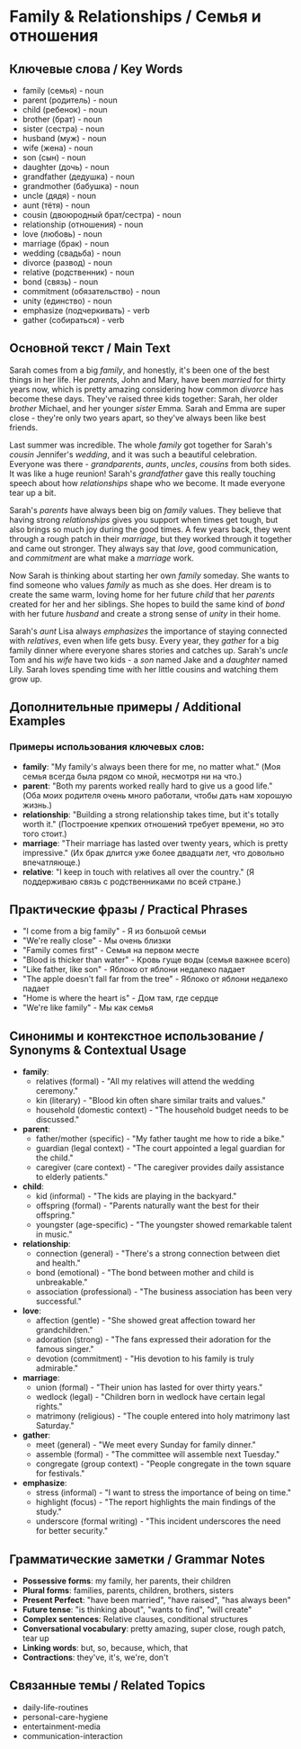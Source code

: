 # Family & Relationships / Семья и отношения

## Ключевые слова / Key Words
- family (семья) - noun
- parent (родитель) - noun
- child (ребенок) - noun
- brother (брат) - noun
- sister (сестра) - noun
- husband (муж) - noun
- wife (жена) - noun
- son (сын) - noun
- daughter (дочь) - noun
- grandfather (дедушка) - noun
- grandmother (бабушка) - noun
- uncle (дядя) - noun
- aunt (тётя) - noun
- cousin (двоюродный брат/сестра) - noun
- relationship (отношения) - noun
- love (любовь) - noun
- marriage (брак) - noun
- wedding (свадьба) - noun
- divorce (развод) - noun
- relative (родственник) - noun
- bond (связь) - noun
- commitment (обязательство) - noun
- unity (единство) - noun
- emphasize (подчеркивать) - verb
- gather (собираться) - verb

## Основной текст / Main Text

Sarah comes from a big *family*, and honestly, it's been one of the best things in her life. Her *parents*, John and Mary, have been *married* for thirty years now, which is pretty amazing considering how common *divorce* has become these days. They've raised three kids together: Sarah, her older *brother* Michael, and her younger *sister* Emma. Sarah and Emma are super close - they're only two years apart, so they've always been like best friends.

Last summer was incredible. The whole *family* got together for Sarah's *cousin* Jennifer's *wedding*, and it was such a beautiful celebration. Everyone was there - *grandparents*, *aunts*, *uncles*, *cousins* from both sides. It was like a huge reunion! Sarah's *grandfather* gave this really touching speech about how *relationships* shape who we become. It made everyone tear up a bit.

Sarah's *parents* have always been big on *family* values. They believe that having strong *relationships* gives you support when times get tough, but also brings so much joy during the good times. A few years back, they went through a rough patch in their *marriage*, but they worked through it together and came out stronger. They always say that *love*, good communication, and *commitment* are what make a *marriage* work.

Now Sarah is thinking about starting her own *family* someday. She wants to find someone who values *family* as much as she does. Her dream is to create the same warm, loving home for her future *child* that her *parents* created for her and her siblings. She hopes to build the same kind of *bond* with her future *husband* and create a strong sense of *unity* in their home.

Sarah's *aunt* Lisa always *emphasizes* the importance of staying connected with *relatives*, even when life gets busy. Every year, they *gather* for a big family dinner where everyone shares stories and catches up. Sarah's *uncle* Tom and his *wife* have two kids - a *son* named Jake and a *daughter* named Lily. Sarah loves spending time with her little cousins and watching them grow up.

## Дополнительные примеры / Additional Examples

### Примеры использования ключевых слов:
- **family**: "My family's always been there for me, no matter what." (Моя семья всегда была рядом со мной, несмотря ни на что.)
- **parent**: "Both my parents worked really hard to give us a good life." (Оба моих родителя очень много работали, чтобы дать нам хорошую жизнь.)
- **relationship**: "Building a strong relationship takes time, but it's totally worth it." (Построение крепких отношений требует времени, но это того стоит.)
- **marriage**: "Their marriage has lasted over twenty years, which is pretty impressive." (Их брак длится уже более двадцати лет, что довольно впечатляюще.)
- **relative**: "I keep in touch with relatives all over the country." (Я поддерживаю связь с родственниками по всей стране.)

## Практические фразы / Practical Phrases

- "I come from a big family" - Я из большой семьи
- "We're really close" - Мы очень близки
- "Family comes first" - Семья на первом месте
- "Blood is thicker than water" - Кровь гуще воды (семья важнее всего)
- "Like father, like son" - Яблоко от яблони недалеко падает
- "The apple doesn't fall far from the tree" - Яблоко от яблони недалеко падает
- "Home is where the heart is" - Дом там, где сердце
- "We're like family" - Мы как семья

## Синонимы и контекстное использование / Synonyms & Contextual Usage

- **family**: 
  - relatives (formal) - "All my relatives will attend the wedding ceremony."
  - kin (literary) - "Blood kin often share similar traits and values."
  - household (domestic context) - "The household budget needs to be discussed."
- **parent**: 
  - father/mother (specific) - "My father taught me how to ride a bike."
  - guardian (legal context) - "The court appointed a legal guardian for the child."
  - caregiver (care context) - "The caregiver provides daily assistance to elderly patients."
- **child**: 
  - kid (informal) - "The kids are playing in the backyard."
  - offspring (formal) - "Parents naturally want the best for their offspring."
  - youngster (age-specific) - "The youngster showed remarkable talent in music."
- **relationship**: 
  - connection (general) - "There's a strong connection between diet and health."
  - bond (emotional) - "The bond between mother and child is unbreakable."
  - association (professional) - "The business association has been very successful."
- **love**: 
  - affection (gentle) - "She showed great affection toward her grandchildren."
  - adoration (strong) - "The fans expressed their adoration for the famous singer."
  - devotion (commitment) - "His devotion to his family is truly admirable."
- **marriage**: 
  - union (formal) - "Their union has lasted for over thirty years."
  - wedlock (legal) - "Children born in wedlock have certain legal rights."
  - matrimony (religious) - "The couple entered into holy matrimony last Saturday."
- **gather**: 
  - meet (general) - "We meet every Sunday for family dinner."
  - assemble (formal) - "The committee will assemble next Tuesday."
  - congregate (group context) - "People congregate in the town square for festivals."
- **emphasize**: 
  - stress (informal) - "I want to stress the importance of being on time."
  - highlight (focus) - "The report highlights the main findings of the study."
  - underscore (formal writing) - "This incident underscores the need for better security."

## Грамматические заметки / Grammar Notes

- **Possessive forms**: my family, her parents, their children
- **Plural forms**: families, parents, children, brothers, sisters
- **Present Perfect**: "have been married", "have raised", "has always been"
- **Future tense**: "is thinking about", "wants to find", "will create"
- **Complex sentences**: Relative clauses, conditional structures
- **Conversational vocabulary**: pretty amazing, super close, rough patch, tear up
- **Linking words**: but, so, because, which, that
- **Contractions**: they've, it's, we're, don't

## Связанные темы / Related Topics

- daily-life-routines
- personal-care-hygiene
- entertainment-media
- communication-interaction

